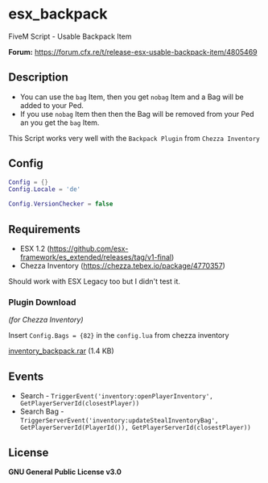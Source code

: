 # esx_backpack
FiveM Script - Usable Backpack Item

**Forum:** https://forum.cfx.re/t/release-esx-usable-backpack-item/4805469

## Description
* You can use the `bag` Item, then you get `nobag` Item and a Bag will be added to your Ped.
* If you use `nobag` Item then then the Bag will be removed from your Ped an you get the `bag` Item.

This Script works very well with the `Backpack Plugin` from `Chezza Inventory`

## Config
```lua
Config = {}
Config.Locale = 'de'

Config.VersionChecker = false
```

## Requirements
* ESX 1.2 (https://github.com/esx-framework/es_extended/releases/tag/v1-final)
* Chezza Inventory (https://chezza.tebex.io/package/4770357)

Should work with ESX Legacy too but I didn't test it.

### Plugin Download 
*(for Chezza Inventory)*

Insert `Config.Bags = {82}` in the `config.lua` from chezza inventory

[inventory_backpack.rar](https://forum.cfx.re/uploads/short-url/xMlbR421QyG0zaakX0YeE3KVvsM.rar) (1.4 KB)

## Events
* Search - `TriggerEvent('inventory:openPlayerInventory', GetPlayerServerId(closestPlayer))`
* Search Bag - `TriggerServerEvent('inventory:updateStealInventoryBag', GetPlayerServerId(PlayerId()), GetPlayerServerId(closestPlayer))`

## License
**GNU General Public License v3.0**
